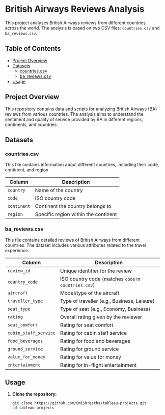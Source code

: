# British Airways Reviews Analysis

This project analyzes British Airways reviews from different countries across the world. The analysis is based on two CSV files: `countries.csv` and `ba_reviews.csv`.

## Table of Contents
- [Project Overview](#project-overview)
- [Datasets](#datasets)
  - [countries.csv](#countriescsv)
  - [ba_reviews.csv](#bareviewscsv)
- [Usage](#usage)

## Project Overview
This repository contains data and scripts for analyzing British Airways (BA) reviews from various countries. The analysis aims to understand the sentiment and quality of service provided by BA in different regions, continents, and countries.

## Datasets

### countries.csv
This file contains information about different countries, including their code, continent, and region.

| Column     | Description                      |
|------------|----------------------------------|
| `country`  | Name of the country              |
| `code`     | ISO country code                 |
| `continent`| Continent the country belongs to |
| `region`   | Specific region within the continent |

### ba_reviews.csv
This file contains detailed reviews of British Airways from different countries. The dataset includes various attributes related to the travel experience.

| Column                  | Description                                    |
|-------------------------|------------------------------------------------|
| `review_id`             | Unique identifier for the review               |
| `country_code`          | ISO country code (matches `code` in `countries.csv`) |
| `aircraft`              | Model/type of the aircraft                     |
| `traveller_type`        | Type of traveller (e.g., Business, Leisure)    |
| `seat_type`             | Type of seat (e.g., Economy, Business)         |
| `rating`                | Overall rating given by the reviewer           |
| `seat_comfort`          | Rating for seat comfort                        |
| `cabin_staff_service`   | Rating for cabin staff service                 |
| `food_beverages`        | Rating for food and beverages                  |
| `ground_service`        | Rating for ground service                      |
| `value_for_money`       | Rating for value for money                     |
| `entertainment`         | Rating for in-flight entertainment             |


## Usage
1. **Clone the repository:**
   ```bash
   git clone https://github.com/OmiShrestha/tableau-projects.git
   cd tableau-projects
   
